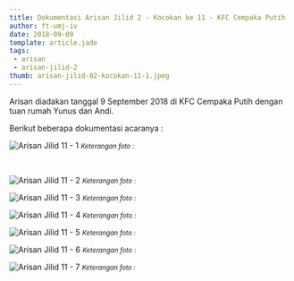```yaml
---
title: Dokumentasi Arisan Jilid 2 - Kocokan ke 11 - KFC Cempaka Putih
author: ft-umj-iv
date: 2018-09-09
template: article.jade
tags:
 - arisan
 - arisan-jilid-2
thumb: arisan-jilid-02-kocokan-11-1.jpeg
---
```


Arisan diadakan tanggal 9 September 2018 di KFC Cempaka Putih dengan tuan rumah Yunus dan Andi.

Berikut beberapa dokumentasi acaranya :


![Arisan Jilid 11 - 1](/story/assets/img/arisan-jilid-02-kocokan-11-1.jpeg)
<small>_Keterangan foto :_</small>

<br/>
<span class="more"></span>

![Arisan Jilid 11 - 2](/story/assets/img/arisan-jilid-02-kocokan-11-2.jpeg)
<small>_Keterangan foto :_</small>

![Arisan Jilid 11 - 3](/story/assets/img/arisan-jilid-02-kocokan-11-3.jpeg)
<small>_Keterangan foto :_</small>

![Arisan Jilid 11 - 4](/story/assets/img/arisan-jilid-02-kocokan-11-4.jpeg)
<small>_Keterangan foto :_</small>

![Arisan Jilid 11 - 5](/story/assets/img/arisan-jilid-02-kocokan-11-5.jpeg)
<small>_Keterangan foto :_</small>

![Arisan Jilid 11 - 6](/story/assets/img/arisan-jilid-02-kocokan-11-6.jpeg)
<small>_Keterangan foto :_</small>

![Arisan Jilid 11 - 7](/story/assets/img/arisan-jilid-02-kocokan-11-7.jpeg)
<small>_Keterangan foto :_</small>